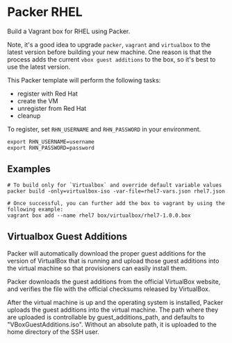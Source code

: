 # Packer RHEL

Build a Vagrant box for RHEL using Packer.

Note, it's a good idea to upgrade `packer`, `vagrant` and `virtualbox` to the latest version before building your new machine. One reason is that the process adds the current `vbox guest additions` to the box, so it's best to use the latest version.

This Packer template will perform the following tasks:

- register with Red Hat
- create the VM
- unregister from Red Hat
- cleanup

To register, set `RHN_USERNAME` and `RHN_PASSWORD` in your environment.
```
export RHN_USERNAME=username
export RHN_PASSWORD=password
```

## Examples

```shell
# To build only for `Virtualbox` and override default variable values
packer build -only=virtualbox-iso -var-file=rhel7-vars.json rhel7.json

# Once successful, you can further add the box to vagrant by using the following example:
vagrant box add --name rhel7 box/virtualbox/rhel7-1.0.0.box
```

## Virtualbox Guest Additions

Packer will automatically download the proper guest additions for the version of VirtualBox that is running and upload those guest additions into the virtual machine so that provisioners can easily install them.

Packer downloads the guest additions from the official VirtualBox website, and verifies the file with the official checksums released by VirtualBox.

After the virtual machine is up and the operating system is installed, Packer uploads the guest additions into the virtual machine. The path where they are uploaded is controllable by guest_additions_path, and defaults to "VBoxGuestAdditions.iso". Without an absolute path, it is uploaded to the home directory of the SSH user.
